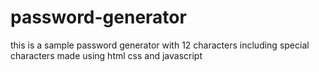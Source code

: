 # password-generator
this is a sample password generator with 12 characters including special characters made using html css and javascript
